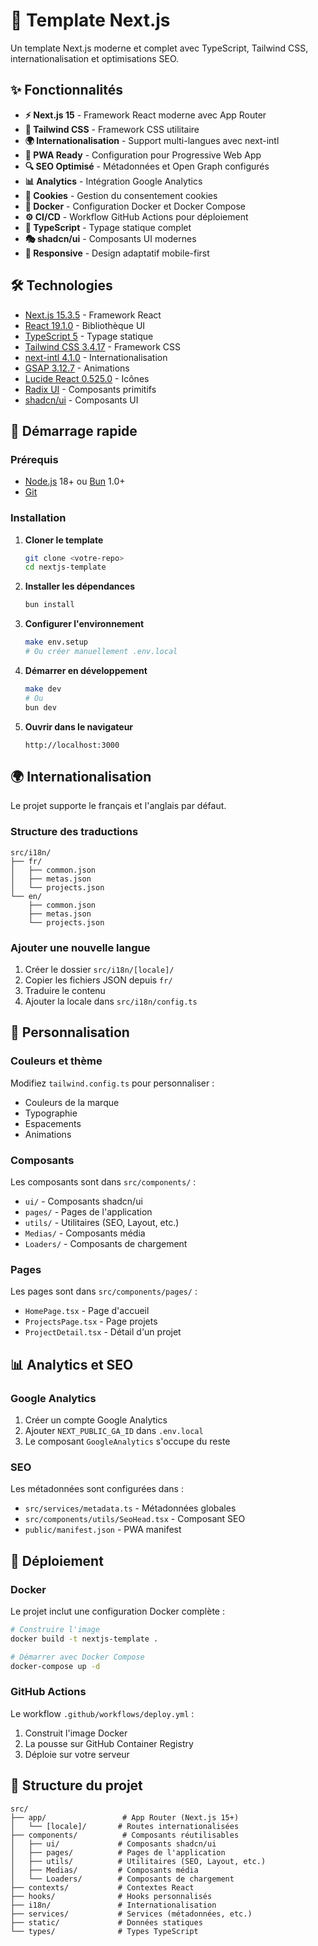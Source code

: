 # 🚀 Template Next.js

Un template Next.js moderne et complet avec TypeScript, Tailwind CSS, internationalisation et optimisations SEO.

## ✨ Fonctionnalités

- **⚡ Next.js 15** - Framework React moderne avec App Router
- **🎨 Tailwind CSS** - Framework CSS utilitaire
- **🌍 Internationalisation** - Support multi-langues avec next-intl
- **📱 PWA Ready** - Configuration pour Progressive Web App
- **🔍 SEO Optimisé** - Métadonnées et Open Graph configurés
- **📊 Analytics** - Intégration Google Analytics
- **🍪 Cookies** - Gestion du consentement cookies
- **🐳 Docker** - Configuration Docker et Docker Compose
- **⚙️ CI/CD** - Workflow GitHub Actions pour déploiement
- **🎯 TypeScript** - Typage statique complet
- **🎭 shadcn/ui** - Composants UI modernes
- **📱 Responsive** - Design adaptatif mobile-first

## 🛠️ Technologies

- [Next.js 15.3.5](https://nextjs.org/) - Framework React
- [React 19.1.0](https://react.dev/) - Bibliothèque UI
- [TypeScript 5](https://www.typescriptlang.org/) - Typage statique
- [Tailwind CSS 3.4.17](https://tailwindcss.com/) - Framework CSS
- [next-intl 4.1.0](https://next-intl-docs.vercel.app/) - Internationalisation
- [GSAP 3.12.7](https://greensock.com/gsap/) - Animations
- [Lucide React 0.525.0](https://lucide.dev/) - Icônes
- [Radix UI](https://www.radix-ui.com/) - Composants primitifs
- [shadcn/ui](https://ui.shadcn.com/) - Composants UI

## 🚀 Démarrage rapide

### Prérequis

- [Node.js](https://nodejs.org/) 18+ ou [Bun](https://bun.sh/) 1.0+
- [Git](https://git-scm.com/)

### Installation

1. **Cloner le template**

   ```bash
   git clone <votre-repo>
   cd nextjs-template
   ```

2. **Installer les dépendances**

   ```bash
   bun install
   ```

3. **Configurer l'environnement**

   ```bash
   make env.setup
   # Ou créer manuellement .env.local
   ```

4. **Démarrer en développement**

   ```bash
   make dev
   # Ou
   bun dev
   ```

5. **Ouvrir dans le navigateur**
   ```
   http://localhost:3000
   ```

## 🌍 Internationalisation

Le projet supporte le français et l'anglais par défaut.

### Structure des traductions

```
src/i18n/
├── fr/
│   ├── common.json
│   ├── metas.json
│   └── projects.json
└── en/
    ├── common.json
    ├── metas.json
    └── projects.json
```

### Ajouter une nouvelle langue

1. Créer le dossier `src/i18n/[locale]/`
2. Copier les fichiers JSON depuis `fr/`
3. Traduire le contenu
4. Ajouter la locale dans `src/i18n/config.ts`

## 🎨 Personnalisation

### Couleurs et thème

Modifiez `tailwind.config.ts` pour personnaliser :

- Couleurs de la marque
- Typographie
- Espacements
- Animations

### Composants

Les composants sont dans `src/components/` :

- `ui/` - Composants shadcn/ui
- `pages/` - Pages de l'application
- `utils/` - Utilitaires (SEO, Layout, etc.)
- `Medias/` - Composants média
- `Loaders/` - Composants de chargement

### Pages

Les pages sont dans `src/components/pages/` :

- `HomePage.tsx` - Page d'accueil
- `ProjectsPage.tsx` - Page projets
- `ProjectDetail.tsx` - Détail d'un projet

## 📊 Analytics et SEO

### Google Analytics

1. Créer un compte Google Analytics
2. Ajouter `NEXT_PUBLIC_GA_ID` dans `.env.local`
3. Le composant `GoogleAnalytics` s'occupe du reste

### SEO

Les métadonnées sont configurées dans :

- `src/services/metadata.ts` - Métadonnées globales
- `src/components/utils/SeoHead.tsx` - Composant SEO
- `public/manifest.json` - PWA manifest

## 🐳 Déploiement

### Docker

Le projet inclut une configuration Docker complète :

```bash
# Construire l'image
docker build -t nextjs-template .

# Démarrer avec Docker Compose
docker-compose up -d
```

### GitHub Actions

Le workflow `.github/workflows/deploy.yml` :

1. Construit l'image Docker
2. La pousse sur GitHub Container Registry
3. Déploie sur votre serveur

## 📁 Structure du projet

```
src/
├── app/                 # App Router (Next.js 15+)
│   └── [locale]/       # Routes internationalisées
├── components/          # Composants réutilisables
│   ├── ui/             # Composants shadcn/ui
│   ├── pages/          # Pages de l'application
│   ├── utils/          # Utilitaires (SEO, Layout, etc.)
│   ├── Medias/         # Composants média
│   └── Loaders/        # Composants de chargement
├── contexts/           # Contextes React
├── hooks/              # Hooks personnalisés
├── i18n/               # Internationalisation
├── services/           # Services (métadonnées, etc.)
├── static/             # Données statiques
└── types/              # Types TypeScript
```

